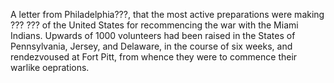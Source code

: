  A letter from Philadelphia???, that the most active preparations were making
??? ??? of the United States for recommencing the war with the Miami Indians. Upwards of 1000 volunteers had been raised in the States of Pennsylvania, Jersey, and Delaware, in the course of six weeks, and rendezvoused at Fort Pitt, from whence they were to commence their warlike oeprations.
